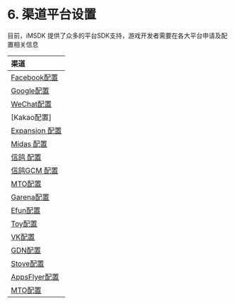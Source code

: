 # 6. 渠道平台设置

目前，iMSDK 提供了众多的平台SDK支持，游戏开发者需要在各大平台申请及配置相关信息

| 渠道 |
| :--- |
| [Facebook配置](facebook.md) |
| [Google配置](google.md) |
| [WeChat配置](wechat.md) |
| [Kakao配置]
| [Expansion 配置](expansion.md) |
| [Midas 配置](midas.md) |
| [信鸽 配置](xg.md) |
| [信鸽GCM 配置](xg_gcm.md) |
| [MTO配置](mto.md) |
| [Garena配置](garena.md) |
| [Efun配置](efun.md) |
| [Toy配置](toy.md) |
| [VK配置](vk.md)|   
| [GDN配置](gdn.md)|
| [Stove配置](stove.md)|
| [AppsFlyer配置](appsflyer.md)|
| [MTO配置](mto.md) |


